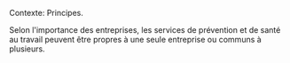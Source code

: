 Contexte: Principes.

Selon l'importance des entreprises, les services de prévention et de santé au travail peuvent être propres à une seule entreprise ou communs à plusieurs.